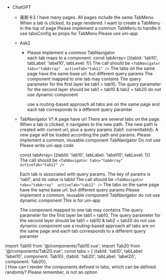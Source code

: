 - ChatGPT
	- 奥斯卡3
		I have many pages.
		All pages include the same TabMenu.
		When  a tab is clicked, its page rendered.
		I want to create a TabMenu  in the top of page 
		Please implement a common  TabMenu to handle it
		use tabsConfig as props for TabMenu
		Please use uni-app
		
	- Ask2
		-  Please implement a common  TabNavigator  
			each tab maps to a component.
			const tabArray= [{tabId: 'tab10', tabLabel: 'label10', tabLevel: 1}]
			The call should be `<TabNavigator tabs="tabArray"  activeTab="tab12" />`
			The tabs on the same page have the same base url. but different query params
			The component mapped to one tab may contains <TabNavigator tabs="tabArray" />
			The query parameter for the first layer be tab1 = tab10, 
			The query parameter for the second layer should be tab1 = tab10 & tab2 = tab20
			do not use dynamic component

			use a routing-based approach 
			all tabs are on the same page and each tab 
			corresponds to a different query paramter	
	
	- TabNavigator V1
		A page have url
		There are several tabs on the page.
		When a tab is clicked, it navigates to the new path. The new path is created with current url, 
		plus a query params {tab1: currenttabId}.
		A new  page will be loaded according the path and params. 
		Please implement a common, reusable component TabNavigator 
		Do not use <component :is="" />
		Please write uni-app code
		
		
		const tabArray= [{tabId: 'tab10', tabLabel: 'label10', tabLevel: 1}]	
		The call should be `<TabNavigator tabs="tabArray"  activeTab="tab12" />`
				
		Each tab is associated with query params.  The key of params is 'tab1', and its value is tabId
		The call should be `<TabNavigator tabs="tabArray"  activeTab="tab12" />`
		The tabs on the same page have the same base url. but different query params
		Please implement a common, reusable component TabNavigator 
		do not use dynamic component
		This is for uni-app
					
		The component mapped to one tab may contains <TabNavigator tabs="tabArray" />
		The query parameter for the first layer be tab1 = tab10, 
		The query parameter for the second layer should be tab1 = tab10 & tab2 = tab20
		do not use dynamic component
		use a routing-based approach 
		all tabs are on the same page and each tab 
		corresponds to a different query paramter
		
import Tab10 from '@/components/Tab10.vue';
import Tab20 from '@/components/Tab20.vue';
const tabs = [
	{tabId: 'tab10', tabLabel: 'label10', component: Tab10},
	{tabId: 'tab20', tabLabel: 'label20', component: Tab20},			
]
How can I render the components defined in tabs, which can be defined randomly?
Please remember,  <component :is="getActiveComponent" /> is not an option